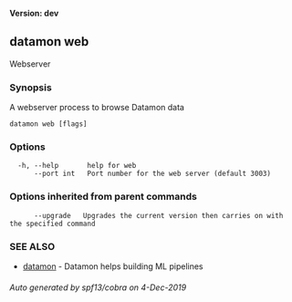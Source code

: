 **Version: dev**

## datamon web

Webserver

### Synopsis

A webserver process to browse Datamon data

```
datamon web [flags]
```

### Options

```
  -h, --help       help for web
      --port int   Port number for the web server (default 3003)
```

### Options inherited from parent commands

```
      --upgrade   Upgrades the current version then carries on with the specified command
```

### SEE ALSO

* [datamon](datamon.md)	 - Datamon helps building ML pipelines

###### Auto generated by spf13/cobra on 4-Dec-2019
